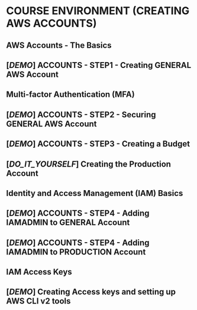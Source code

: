 # COURSE ENVIRONMENT (CREATING AWS ACCOUNTS)

## AWS Accounts - The Basics

## [_DEMO_] ACCOUNTS - STEP1 - Creating GENERAL AWS Account

## Multi-factor Authentication (MFA)

## [_DEMO_] ACCOUNTS - STEP2 - Securing GENERAL AWS Account

## [_DEMO_] ACCOUNTS - STEP3 - Creating a Budget

## [_DO_IT_YOURSELF_] Creating the Production Account

## Identity and Access Management (IAM) Basics

## [_DEMO_] ACCOUNTS - STEP4 - Adding IAMADMIN to GENERAL Account

## [_DEMO_] ACCOUNTS - STEP4 - Adding IAMADMIN to PRODUCTION Account

## IAM Access Keys

## [_DEMO_] Creating Access keys and setting up AWS CLI v2 tools

